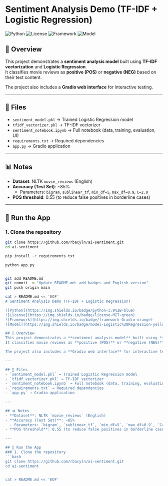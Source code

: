 # Sentiment Analysis Demo (TF-IDF + Logistic Regression)

![Python](https://img.shields.io/badge/python-3.9%2B-blue)
![License](https://img.shields.io/badge/license-MIT-green)
![Framework](https://img.shields.io/badge/framework-Gradio-orange)
![Model](https://img.shields.io/badge/model-Logistic%20Regression-yellow)

## 📌 Overview
This project demonstrates a **sentiment analysis model** built using **TF-IDF vectorization** and **Logistic Regression**.  
It classifies movie reviews as **positive (POS)** or **negative (NEG)** based on their text content.  

The project also includes a **Gradio web interface** for interactive testing.

---

## 📂 Files
- `sentiment_model.pkl` → Trained Logistic Regression model  
- `tfidf_vectorizer.pkl` → TF-IDF vectorizer  
- `sentiment_notebook.ipynb` → Full notebook (data, training, evaluation, UI)  
- `requirements.txt` → Required dependencies  
- `app.py` → Gradio application  

---

## 📊 Notes
- **Dataset**: NLTK `movie_reviews` (English)  
- **Accuracy (Test Set)**: ~85%  
  - Parameters: `bigram`, `sublinear_tf`, `min_df=5`, `max_df=0.9`, `C=2.0`  
- **POS threshold**: 0.55 (to reduce false positives in borderline cases)  

---

## 🚀 Run the App
### 1. Clone the repository
```bash
git clone https://github.com/rbacyln/ai-sentiment.git
cd ai-sentiment

pip install -r requirements.txt

python app.py


git add README.md
git commit -m "Update README.md: add badges and English version"
git push origin main

cat > README.md << 'EOF'
# Sentiment Analysis Demo (TF-IDF + Logistic Regression)

![Python](https://img.shields.io/badge/python-3.9%2B-blue)
![License](https://img.shields.io/badge/license-MIT-green)
![Framework](https://img.shields.io/badge/framework-Gradio-orange)
![Model](https://img.shields.io/badge/model-Logistic%20Regression-yellow)

## 📌 Overview
This project demonstrates a **sentiment analysis model** built using **TF-IDF vectorization** and **Logistic Regression**.  
It classifies movie reviews as **positive (POS)** or **negative (NEG)** based on their text content.  

The project also includes a **Gradio web interface** for interactive testing.

---

## 📂 Files
- `sentiment_model.pkl` → Trained Logistic Regression model  
- `tfidf_vectorizer.pkl` → TF-IDF vectorizer  
- `sentiment_notebook.ipynb` → Full notebook (data, training, evaluation, UI)  
- `requirements.txt` → Required dependencies  
- `app.py` → Gradio application  

---

## 📊 Notes
- **Dataset**: NLTK `movie_reviews` (English)  
- **Accuracy (Test Set)**: ~85%  
  - Parameters: `bigram`, `sublinear_tf`, `min_df=5`, `max_df=0.9`, `C=2.0`  
- **POS threshold**: 0.55 (to reduce false positives in borderline cases)  

---

## 🚀 Run the App
### 1. Clone the repository
```bash
git clone https://github.com/rbacyln/ai-sentiment.git
cd ai-sentiment


cat > README.md << 'EOF'

